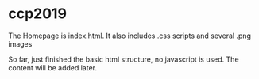 # ccp2019

The Homepage is index.html.
It also includes .css scripts and several .png images

So far, just finished the basic html structure, no javascript is used. 
The content will be added later.
